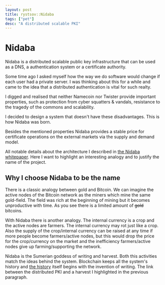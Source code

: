 ```yaml
---
layout: post
title: rystsov::Nidaba
tags: ["pet"]
desc: "A distributed scalable PKI"
---
```


<h1>Nidaba</h1>

Nidaba is a distributed scalable public key infrastructure that can be used as a DNS, a authentication system or a certificate authority.

Some time ago I asked myself how the way we do software would change if each user had a private server. I was thinking about this for a while and came to the idea that a distributed authentication is vital for such realty.

I digged and realised that neither Namecoin nor Twister provide important properties, such as protection from cyber squatters & vandals, resistance to the tragedy of the commons and scalability.

I decided to design a system that doesn't have these disadvantages. This is how Nidaba was born.

Besides the mentioned properties Nidaba provides a stable price for certificate operations on the external markets via the supply and demand model.

All notable details about the architecture I described in [the Nidaba whitepaper](http://nidaba-pki.org/files/nidaba.pdf). Here I want to highlight an interesting analogy and to justify the name of the project.

<h2>Why I choose Nidaba to be the name</h2>

There is a classic analogy between gold and Bitcoin. We can imagine the active nodes of the Bitcoin network as the miners which mine the same gold-field. The field was rich at the beginning of mining but it becomes unproductive with time. As you see there is a limited amount of <s>gold</s> bitcoins.

With Nidaba there is another analogy. The internal currency is a crop and the active nodes are farmers. The internal currency may rot just like a crop. Also the supply of the crop/internal currency can be raised at any time if more people become farmers/active nodes, but this would drop the price for the crop/currency on the market and the inefficiency farmers/active nodes give up farming/supporting the network.

Nidaba is the Sumerian goddess of writing and harvest. Both this activities match the ideas behind the system. Blockchain keeps all the system's history and [the history](http://en.wikipedia.org/wiki/Recorded_history) itself begins with the invention of writing. The link between the distributed PKI and a harvest I highlighted in the previous paragraph.